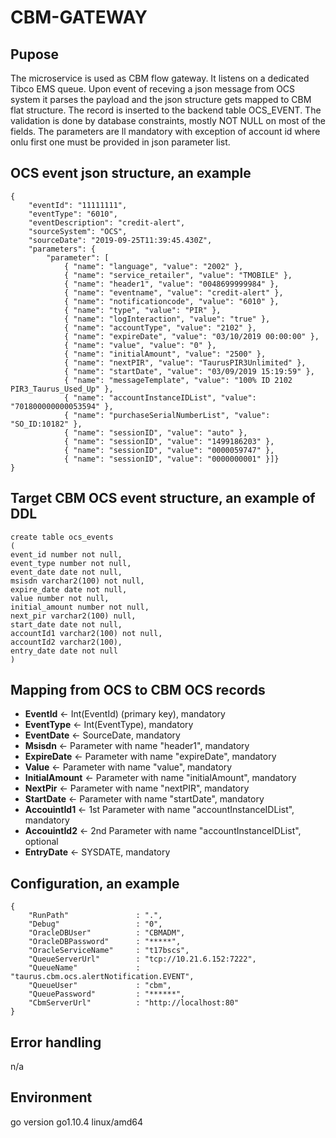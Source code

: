 # CBM-GATEWAY

## Pupose

The microservice is used as CBM flow gateway. It listens on a dedicated Tibco 
EMS queue. Upon event of receving a json message from OCS system it parses 
the payload and the json structure gets mapped to CBM flat structure. 
The record is inserted to the backend table OCS_EVENT. The validation is done
by database constraints, mostly NOT NULL on most of the fields. 
The parameters are ll mandatory with exception of account id where onlu first
one must be provided in json parameter list.

## OCS event json structure, an example

```
{
	"eventId": "11111111",
	"eventType": "6010",
	"eventDescription": "credit-alert",
	"sourceSystem": "OCS",
	"sourceDate": "2019-09-25T11:39:45.430Z",
	"parameters": {
		"parameter": [
			{ "name": "language", "value": "2002" },
			{ "name": "service_retailer", "value": "TMOBILE" },
			{ "name": "header1", "value": "0048699999984" },
			{ "name": "eventname", "value": "credit-alert" },
			{ "name": "notificationcode", "value": "6010" },
			{ "name": "type", "value": "PIR" },
			{ "name": "logInteraction", "value": "true" },
			{ "name": "accountType", "value": "2102" },
			{ "name": "expireDate", "value": "03/10/2019 00:00:00" },
			{ "name": "value", "value": "0" },
			{ "name": "initialAmount", "value": "2500" },
			{ "name": "nextPIR", "value": "TaurusPIR3Unlimited" },
			{ "name": "startDate", "value": "03/09/2019 15:19:59" },
			{ "name": "messageTemplate", "value": "100% ID 2102 PIR3_Taurus_Used_Up" },
			{ "name": "accountInstanceIDList", "value": "701800000000053594" },
			{ "name": "purchaseSerialNumberList", "value": "SO_ID:10182" },
			{ "name": "sessionID", "value": "auto" },
			{ "name": "sessionID", "value": "1499186203" },
			{ "name": "sessionID", "value": "0000059747" },
			{ "name": "sessionID", "value": "0000000001" }]}
}
```

## Target CBM OCS event structure, an example of DDL

```
create table ocs_events 
(
event_id number not null,
event_type number not null,
event_date date not null,
msisdn varchar2(100) not null,
expire_date date not null,
value number not null,
initial_amount number not null,
next_pir varchar2(100) null,
start_date date not null,
accountId1 varchar2(100) not null,
accountId2 varchar2(100),
entry_date date not null
) 
```

## Mapping from OCS to CBM OCS records

 - **EventId**       <- Int(EventId) (primary key), mandatory
 - **EventType**     <- Int(EventType), mandatory
 - **EventDate**     <- SourceDate, mandatory
 - **Msisdn**        <- Parameter with name "header1", mandatory
 - **ExpireDate**    <- Parameter with name "expireDate", mandatory
 - **Value**         <- Parameter with name "value", mandatory
 - **InitialAmount** <- Parameter with name "initialAmount", mandatory
 - **NextPir**       <- Parameter with name "nextPIR", mandatory
 - **StartDate**     <- Parameter with name "startDate", mandatory
 - **AccouintId1**   <- 1st Parameter with name "accountInstanceIDList", mandatory
 - **AccouintId2**   <- 2nd Parameter with name "accountInstanceIDList", optional
 - **EntryDate**     <- SYSDATE, mandatory

## Configuration, an example

```
{
	"RunPath"               : ".",
	"Debug"                 : "0",
	"OracleDBUser"          : "CBMADM",
	"OracleDBPassword"      : "*****",
	"OracleServiceName"     : "t17bscs",
	"QueueServerUrl"        : "tcp://10.21.6.152:7222",	
	"QueueName"             : "taurus.cbm.ocs.alertNotification.EVENT",
	"QueueUser"             : "cbm",
	"QueuePassword"         : "******",
	"CbmServerUrl"          : "http://localhost:80"
}
```

## Error handling

n/a

## Environment

go version go1.10.4 linux/amd64


